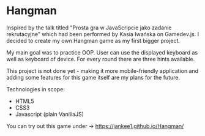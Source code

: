 # Hangman

Inspired by the talk titled "Prosta gra w JavaScripcie jako zadanie rekrutacyjne" which had been performed by Kasia Iwańska on Gamedev.js. I decided to create my own Hangman game as my first bigger project. 

My main goal was to practice OOP. User can use the displayed keyboard as well as keyboard of device. For every round there are three hints available.

This project is not done yet - making it more mobile-friendly application and adding some features for this game itself are my plans for the future.

Technologies in scope:
* HTML5
* CSS3
* Javascript (plain VaniliaJS)

You can try out this game under -> 
https://jankee1.github.io/Hangman/
